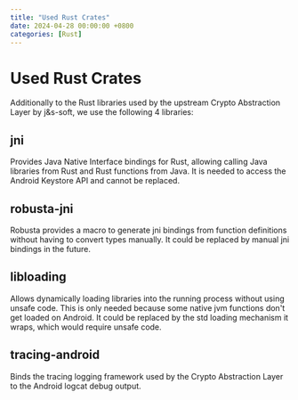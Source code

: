 ```yaml
---
title: "Used Rust Crates"
date: 2024-04-28 00:00:00 +0800
categories: [Rust]
---
```


# Used Rust Crates
Additionally to the Rust libraries used by the upstream Crypto Abstraction Layer by j&s-soft, we use the following 4 libraries:

## jni

Provides Java Native Interface bindings for Rust, allowing calling Java libraries from Rust and Rust functions from Java. It is needed to access the Android Keystore API and cannot be replaced.

## robusta-jni

Robusta provides a macro to generate jni bindings from function definitions without having to convert types manually. It could be replaced by manual jni bindings in the future.

## libloading

Allows dynamically loading libraries into the running process without using unsafe code. This is only needed because some native jvm functions don't get loaded on Android. It could be replaced by the std loading mechanism it wraps, which would require unsafe code.

## tracing-android

Binds the tracing logging framework used by the Crypto Abstraction Layer to the Android logcat debug output.